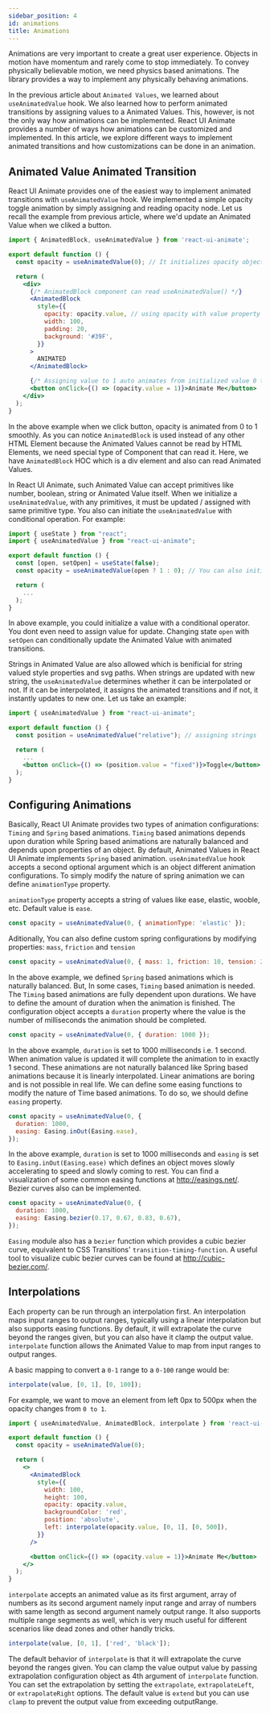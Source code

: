 ```yaml
---
sidebar_position: 4
id: animations
title: Animations
---
```


Animations are very important to create a great user experience. Objects in motion have momentum and rarely come to stop immediately. To convey physically believable motion, we need physics based animations. The library provides a way to implement any physically behaving animations.

In the previous article about `Animated Values`, we learned about `useAnimatedValue` hook. We also learned how to perform animated transitions by assigning values to a Animated Values. This, however, is not the only way how animations can be implemented. React UI Animate provides a number of ways how animations can be customized and implemented. In this article, we explore different ways to implement animated transitions and how customizations can be done in an animation.

## Animated Value Animated Transition

React UI Animate provides one of the easiest way to implement animated transitions with `useAnimatedValue` hook. We implemented a simple opacity toggle animation by simply assigning and reading opacity node. Let us recall the example from previous article, where we'd update an Animated Value when we cliked a button.

```jsx
import { AnimatedBlock, useAnimatedValue } from 'react-ui-animate';

export default function () {
  const opacity = useAnimatedValue(0); // It initializes opacity object with value 0.

  return (
    <div>
      {/* AnimatedBlock component can read useAnimatedValue() */}
      <AnimatedBlock
        style={{
          opacity: opacity.value, // using opacity with value property
          width: 100,
          padding: 20,
          background: '#39F',
        }}
      >
        ANIMATED
      </AnimatedBlock>

      {/* Assigning value to 1 auto animates from initialized value 0 to 1 smoothly */}
      <button onClick={() => (opacity.value = 1)}>Animate Me</button>
    </div>
  );
}
```

In the above example when we click button, opacity is animated from 0 to 1 smoothly. As you can notice `AnimatedBlock` is used instead of any other HTML Element because the Animated Values cannot be read by HTML Elements, we need special type of Component that can read it. Here, we have `AnimatedBlock` HOC which is a div element and also can read Animated Values.

In React UI Animate, such Animated Value can accept primitives like number, boolean, string or Animated Value itself. When we initialize a `useAnimatedValue`, with any primitives, it must be updated / assigned with same primitive type. You also can initiate the `useAnimatedValue` with conditional operation. For example:

```jsx
import { useState } from "react";
import { useAnimatedValue } from "react-ui-animate";

export default function () {
  const [open, setOpen] = useState(false);
  const opacity = useAnimatedValue(open ? 1 : 0); // You can also initialize with a conditional operator

  return (
    ...
  );
}
```

In above example, you could initialize a value with a conditional operator. You dont even need to assign value for update. Changing state `open` with `setOpen` can conditionally update the Animated Value with animated transitions.

Strings in Animated Value are also allowed which is benificial for string valued style properties and svg paths. When strings are updated with new string, the `useAnimatedValue` determines whether it can be interpolated or not. If it can be interpolated, it assigns the animated transitions and if not, it instantly updates to new one. Let us take an example:

```jsx
import { useAnimatedValue } from "react-ui-animate";

export default function () {
  const position = useAnimatedValue("relative"); // assigning strings

  return (
    ...
    <button onClick={() => (position.value = "fixed")}>Toggle</button>
  );
}
```

## Configuring Animations

Basically, React UI Animate provides two types of animation configurations: `Timing` and `Spring` based animations. `Timing` based animations depends upon duration while Spring based animations are naturally balanced and depends upon properties of an object. By default, Animated Values in React UI Animate implements `Spring` based animation. `useAnimatedValue` hook accepts a second optional argument which is an object different animation configurations. To simply modify the nature of spring animation we can define `animationType` property.

`animationType` property accepts a string of values like ease, elastic, wooble, etc. Default value is `ease`.

```jsx
const opacity = useAnimatedValue(0, { animationType: 'elastic' });
```

Aditionally, You can also define custom spring configurations by modifying properties: `mass`, `friction` and `tension`

```jsx
const opacity = useAnimatedValue(0, { mass: 1, friction: 10, tension: 200 });
```

In the above example, we defined `Spring` based animations which is naturally balanced. But, In some cases, `Timing` based animation is needed. The `Timing` based animations are fully dependent upon durations. We have to define the amount of duration when the animation is finished. The configuration object accepts a `duration` property where the value is the number of milliseconds the animation should be completed.

```jsx
const opacity = useAnimatedValue(0, { duration: 1000 });
```

In the above example, `duration` is set to 1000 milliseconds i.e. 1 second. When animation value is updated it will complete the animation to in exactly 1 second. These animations are not naturally balanced like Spring based animations because it is linearly interpolated. Linear animations are boring and is not possible in real life. We can define some easing functions to modify the nature of Time based animations. To do so, we should define `easing` property.

```jsx
const opacity = useAnimatedValue(0, {
  duration: 1000,
  easing: Easing.inOut(Easing.ease),
});
```

In the above example, `duration` is set to 1000 milliseconds and `easing` is set to `Easing.inOut(Easing.ease)` which defines an object moves slowly accelerating to speed and slowly coming to rest. You can find a visualization of some common easing functions at http://easings.net/. Bezier curves also can be implemented.

```jsx
const opacity = useAnimatedValue(0, {
  duration: 1000,
  easing: Easing.bezier(0.17, 0.67, 0.83, 0.67),
});
```

`Easing` module also has a `bezier` function which provides a cubic bezier curve, equivalent to CSS Transitions' `transition-timing-function`. A useful tool to visualize cubic bezier curves can be found at http://cubic-bezier.com/.

## Interpolations

Each property can be run through an interpolation first. An interpolation maps input ranges to output ranges, typically using a linear interpolation but also supports easing functions. By default, it will extrapolate the curve beyond the ranges given, but you can also have it clamp the output value. `interpolate` function allows the Animated Value to map from input ranges to output ranges.

A basic mapping to convert a `0-1` range to a `0-100` range would be:

```jsx
interpolate(value, [0, 1], [0, 100]);
```

For example, we want to move an element from left 0px to 500px when the opacity changes from `0 to 1`.

```jsx
import { useAnimatedValue, AnimatedBlock, interpolate } from 'react-ui-animate';

export default function () {
  const opacity = useAnimatedValue(0);

  return (
    <>
      <AnimatedBlock
        style={{
          width: 100,
          height: 100,
          opacity: opacity.value,
          backgroundColor: 'red',
          position: 'absolute',
          left: interpolate(opacity.value, [0, 1], [0, 500]),
        }}
      />

      <button onClick={() => (opacity.value = 1)}>Animate Me</button>
    </>
  );
}
```

`interpolate` accepts an animated value as its first argument, array of numbers as its second argument namely input range and array of numbers with same length as second argument namely output range. It also supports multiple range segments as well, which is very much useful for different scenarios like dead zones and other handly tricks.

```jsx
interpolate(value, [0, 1], ['red', 'black']);
```

The default behavior of `interpolate` is that it will extrapolate the curve beyond the ranges given. You can clamp the value output value by passing extrapolation configuration object as 4th argument of `interpolate` function. You can set the extrapolation by setting the `extrapolate`, `extrapolateLeft`, or `extrapolateRight` options. The default value is `extend` but you can use `clamp` to prevent the output value from exceeding outputRange.
